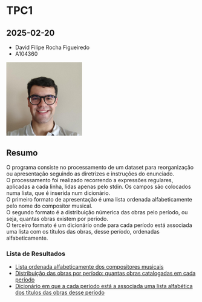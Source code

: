# TPC1

## 2025-02-20

- David Filipe Rocha Figueiredo
- A104360

<img src="../images/DavidFilipeRochaFigueiredo.png" width="200px" alt="fotoPerfil">

## Resumo

O programa consiste no processamento de um dataset para reorganização ou
apresentação seguindo as diretrizes e instruções do enunciado.\
O processamento foi realizado recorrendo a expressões regulares, aplicadas a
cada linha, lidas apenas pelo stdin. Os campos são colocados numa lista, que é
inserida num dicionário.\
O primeiro formato de apresentação é uma lista ordenada alfabeticamente
pelo nome do compositor musical.\
O segundo formato é a distribuição númerica das obras pelo período, ou seja,
quantas obras existem por período.\
O terceiro formato é um dicionário onde para cada período está associada uma
lista com os títulos das obras, desse período, ordenadas alfabeticamente.

### Lista de Resultados

- [Lista ordenada alfabeticamente dos compositores musicais](results/result1.txt)
- [Distribuição das obras por período: quantas obras catalogadas em cada período](results/result2.txt)
- [Dicionário em que a cada período está a associada uma lista alfabética dos títulos das obras desse período](results/result3.txt)